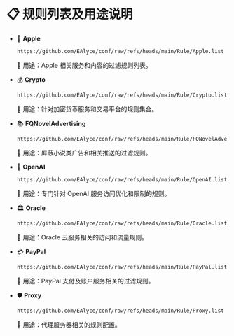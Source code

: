 # 📋 规则列表及用途说明

- 🍎 **Apple**  

  ```
  https://github.com/EAlyce/conf/raw/refs/heads/main/Rule/Apple.list
  ```
  📝 用途：Apple 相关服务和内容的过滤规则列表。

- 💰 **Crypto**  

  ```
  https://github.com/EAlyce/conf/raw/refs/heads/main/Rule/Crypto.list
  ```
  📝 用途：针对加密货币服务和交易平台的规则集合。

- 📚 **FQNovelAdvertising**  

  ```
  https://github.com/EAlyce/conf/raw/refs/heads/main/Rule/FQNovelAdvertising.list
  ```
  📝 用途：屏蔽小说类广告和相关推送的过滤规则。

- 🤖 **OpenAI**  

  ```
  https://github.com/EAlyce/conf/raw/refs/heads/main/Rule/OpenAI.list
  ```
  📝 用途：专门针对 OpenAI 服务访问优化和限制的规则。

- 🏛️ **Oracle**  

  ```
  https://github.com/EAlyce/conf/raw/refs/heads/main/Rule/Oracle.list
  ```
  📝 用途：Oracle 云服务相关的访问和流量规则。

- 💳 **PayPal**  

  ```
  https://github.com/EAlyce/conf/raw/refs/heads/main/Rule/PayPal.list
  ```
  📝 用途：PayPal 支付及账户服务相关的过滤规则。

- 🛡️ **Proxy**  

  ```
  https://github.com/EAlyce/conf/raw/refs/heads/main/Rule/Proxy.list
  ```
  📝 用途：代理服务器相关的规则配置。
